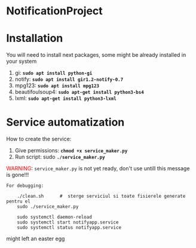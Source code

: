 # NotificationProject

Installation
============
You will need to install next packages, some might be already installed in your system

1. gi: __`sudo apt install python-gi`__
2. notify: __`sudo apt install gir1.2-notify-0.7`__
3. mpg123: __`sudo apt install mpg123`__                   
4. beautifoulsoup4: __`sudo apt-get install python3-bs4`__    
5. lxml: __`sudo apt-get install python3-lxml`__         

Service automatization
======================

How to create the service:

1. Give permissions: __`chmod +x service_maker.py`__
2. Run script: sudo __`./service_maker.py`__   

<font color="red">WARNING</font>: ```service_maker.py``` is not yet ready, don't use untill this message is gone!!!
 

    For debugging:
    
        ./clean.sh      #  sterge serviciul si toate fisierele generate pentru el
        sudo ./service_maker.py     
        
        sudo systemctl daemon-reload 
        sudo systemctl start notifyapp.service
        sudo systemctl status notifyapp.service
        

might left an easter egg
